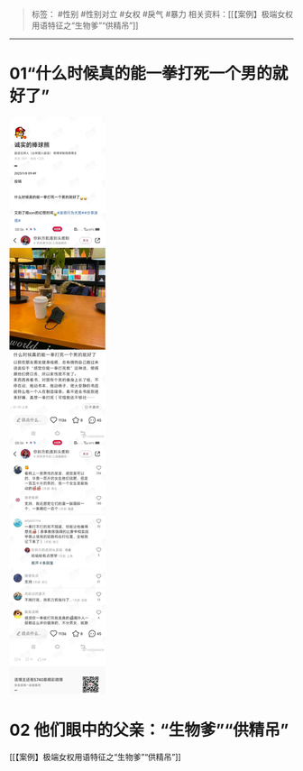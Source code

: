 > 标签： #性别 #性别对立 #女权 #戾气 #暴力
> 相关资料：[[【案例】极端女权用语特征之“生物爹”“供精吊”]]
***
# 01“什么时候真的能一拳打死一个男的就好了”
![](https://raw.githubusercontent.com/bluntvoice/mypic/main/img-16731519276714855574237283379.jpg)
# 02 他们眼中的父亲：“生物爹”“供精吊”
[[【案例】极端女权用语特征之“生物爹”“供精吊”]]